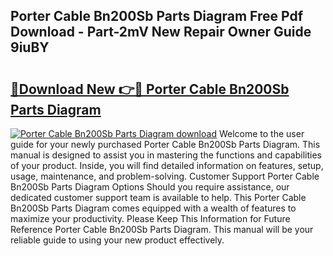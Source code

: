 ## Porter Cable Bn200Sb Parts Diagram Free Pdf Download - Part-2mV New Repair Owner Guide 9iuBY

# <h2><a href="http://dfiuyj.blite.top/?on=Porter+Cable+Bn200Sb+Parts+Diagram">🔗Download New 👉🔴 Porter Cable Bn200Sb Parts Diagram</a></h2>

[![Porter Cable Bn200Sb Parts Diagram download](https://i.imgur.com/lujVjoI.png)](http://dfiuyj.blite.top/?on=Porter+Cable+Bn200Sb+Parts+Diagram)
Welcome to the user guide for your newly purchased Porter Cable Bn200Sb Parts Diagram. This manual is designed to assist you in mastering the functions and capabilities of your product. Inside, you will find detailed information on features, setup, usage, maintenance, and problem-solving. Customer Support Porter Cable Bn200Sb Parts Diagram Options Should you require assistance, our dedicated customer support team is available to help. This Porter Cable Bn200Sb Parts Diagram comes equipped with a wealth of features to maximize your productivity. Please Keep This Information for Future Reference Porter Cable Bn200Sb Parts Diagram. This manual will be your reliable guide to using your new product effectively.
